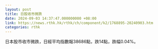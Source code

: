 ```yaml
---
layout: post
title: 日股收市微跌
date: 2024-09-03 14:37:47.000000000 +08:00
link: https://news.rthk.hk/rthk/ch/component/k2/1768895-20240903.htm
categories: rthk
---
```


日本股市收市微跌，日經平均指數報38686點，跌14點，跌幅0.04%。
